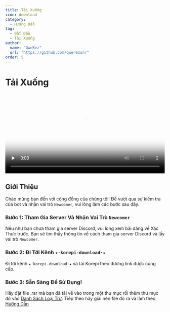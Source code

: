 ```yaml
---
title: Tải Xuống
icon: download
category:
  - Hướng Dẫn
tag:
  - Bắt Đầu
  - Tải Xuống
author:
  name: "QweRez"
  url: "https://github.com/qwerezon/"
order: 5
---
```


# Tải Xuống

<video controls preload="none" width="100%" poster="https://nextcloud.atruicardona.xyz/s/HFYfj2E25cFYnYC/preview"><source src="https://nextcloud.atruicardona.xyz/s/HFYfj2E25cFYnYC/download" type="video/mp4"></video>

## Giới Thiệu

Chào mừng bạn đến với cộng đồng của chúng tôi! Để vượt qua sự kiểm tra của bot và nhận vai trò `Newcomer`, vui lòng làm các bước sau đây.

### Bước 1: Tham Gia Server Và Nhận Vai Trò `Newcomer`

Nếu như bạn chưa tham gia server Discord, vui lòng xem bài đăng về Xác Thực trước. Bạn sẽ tìm thấy thông tin về cách tham gia server Discord và lấy vai trò `Newcomer`.

### Bước 2: Đi Tới Kênh `★⋅korepi-download⋅★`

Đi tới kênh `★⋅korepi-download⋅★` và tải Korepi theo đường link được cung cấp.

### Bước 3: Sẵn Sàng Để Sử Dụng!

Hãy đặt file .rar mà bạn đã tải về vào trong một thư mục rồi thêm thư mục đó vào [Danh Sách Loại Trừ](../guide/virus.md). Tiếp theo hãy giải nén file đó ra và làm theo [Hướng Dẫn](../guide/getkey.md)

